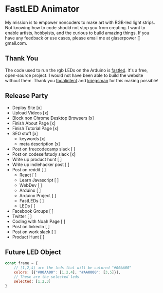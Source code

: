 # FastLED Animator

My mission is to empower noncoders to make art with RGB-led light strips. Not knowing how to code should not stop you from creating. I want to enable artists, hobbyists, and the curious to build amazing things. If you have any feedback or use cases, please email me at glaserpower [] gmail.com.

## Thank You

The code used to run the rgb LEDs on the Arduino is [fastled](https://fastled.io/). It's a free, open-source project. I would not have been able to build the website without them. Thank you [focalintent](https://github.com/focalintent) and [kriegsman](https://github.com/kriegsman) for this making possible!



## Release Party

- Deploy Site [x]
- Upload Videos [x]
- Block non Chrome Desktop Browsers [x]
- Finish About Page [x] 
- Finish Tutorial Page [x] 
- SEO stuff [x]
  - keywords [x]
  - meta description [x]
- Post on freecodecamp slack [ ]
- Post on codeselfstudy slack [x]
- Write up product hunt [ ]
- Write up indiehacker post [ ]
- Post on reddit [ ]
  - React [ ]
  - Learn Javascript [ ]
  - WebDev  [ ]
  - Arduino [ ]
  - Arduino Project [ ]
  - FastLEDs [ ]
  - LEDs [ ]
- Facebook Groups [ ]
- Twitter [ ]
- Coding with Noah Page [ ]
- Post on linkedin [ ]
- Post on work slack [ ]
- Product Hunt [ ]



## Future LED Object

```js
const frame = {
    // [1,2,4] are the leds that will be colored "#00AA00"
    colors: [{"#00AA00": [1,2,4], "#AA0000": [3,5]}],
    // These are the selected leds
    selected: [1,2,3]
} 
```